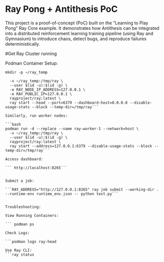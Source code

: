 # Ray Pong + Antithesis PoC

This project is a proof-of-concept (PoC) built on the “Learning to Play Pong” Ray Core example. It demonstrates how Antithesis can be integrated into a distributed reinforcement learning training pipeline (using Ray and Gymnasium) to introduce chaos, detect bugs, and reproduce failures deterministically.

#Get Ray Cluster running

Podman Container Setup:

```mkdir -p ~/ray_temp```
```podman run -d --replace --name ray-head --network=host \   /n
  -v ~/ray_temp:/tmp/ray \
  --user $(id -u):$(id -g) \
  -e RAY_NODE_IP_ADDRESS=127.0.0.1 \
  -e RAY_PUBLIC_IP=127.0.0.1 \
  rayproject/ray:latest \
  ray start --head --port=6379 --dashboard-host=0.0.0.0 --disable-usage-stats --block --temp-dir=/tmp/ray```

Similarly, run worker nodes:

```bash
podman run -d --replace --name ray-worker-1 --network=host \
  -v ~/ray_temp:/tmp/ray \
  --user $(id -u):$(id -g) \
  rayproject/ray:latest \
  ray start --address=127.0.0.1:6379 --disable-usage-stats --block --temp-dir=/tmp/ray```

Access dashboard:

``` http://localhost:8265```


Submit a job:

```RAY_ADDRESS="http://127.0.0.1:8265" ray job submit --working-dir . --runtime-env runtime_env.json -- python test.py```


Troubleshooting:

View Running Containers:

``` podman ps

Check Logs:

```podman logs ray-head

Use Ray CLI:
```ray status
